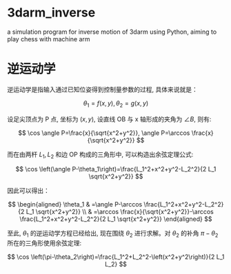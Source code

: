 # 3darm_inverse
a simulation program for inverse motion of 3darm using Python, aiming to play chess with machine arm

# 逆运动学

逆运动学是指输入通过已知位姿得到控制量参数的过程, 具体来说就是：

$$
\theta_1=f(x, y), \theta_2=g(x, y)
$$


设足尖顶点为 P 点, 坐标为 $(x, y)$, 设直线 OB 与 x 轴形成的夹角为 $\angle B$, 则有:

$$
\cos \angle P=\frac{x}{\sqrt{x^2+y^2}}, \angle P=\arccos \frac{x}{\sqrt{x^2+y^2}}
$$

而在由两杆 $L_1, L_2$ 和边 OP 构成的三角形中, 可以构造出余弦定理公式:

$$
\cos \left(\angle P-\theta_1\right)=\frac{L_1^2+x^2+y^2-L_2^2}{2 L_1 \sqrt{x^2+y^2}}
$$

因此可以得出：

$$
\begin{aligned}
\theta_1 & =\angle P-\arccos \frac{L_1^2+x^2+y^2-L_2^2}{2 L_1 \sqrt{x^2+y^2}} \\
& =\arccos \frac{x}{\sqrt{x^2+y^2}}-\arccos \frac{L_1^2+x^2+y^2-L_2^2}{2 L_1 \sqrt{x^2+y^2}}
\end{aligned}
$$

至此, $\theta_1$ 的逆运动学方程已经给出, 现在围绕 $\theta_2$ 进行求解。对 $\theta_2$ 的补角 $\pi-\theta_2$ 所在的三角形使用余弦定理:

$$
\cos \left(\pi-\theta_2\right)=\frac{L_1^2+L_2^2-\left(x^2+y^2\right)}{2 L_1 L_2}
$$
